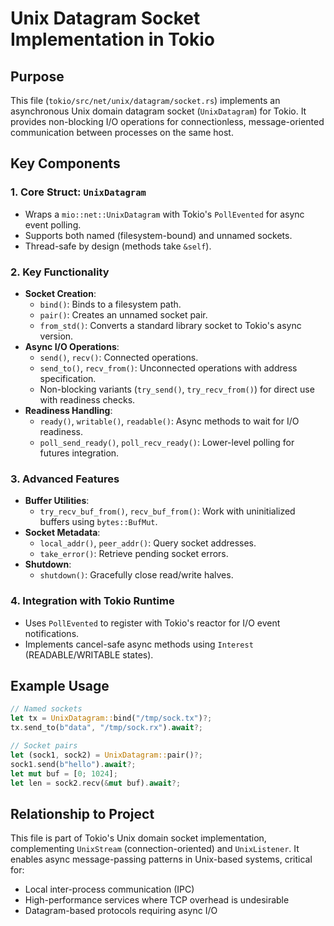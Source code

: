 # Unix Datagram Socket Implementation in Tokio

## Purpose
This file (`tokio/src/net/unix/datagram/socket.rs`) implements an asynchronous Unix domain datagram socket (`UnixDatagram`) for Tokio. It provides non-blocking I/O operations for connectionless, message-oriented communication between processes on the same host.

## Key Components

### 1. **Core Struct: `UnixDatagram`**
- Wraps a `mio::net::UnixDatagram` with Tokio's `PollEvented` for async event polling.
- Supports both named (filesystem-bound) and unnamed sockets.
- Thread-safe by design (methods take `&self`).

### 2. **Key Functionality**
- **Socket Creation**:
  - `bind()`: Binds to a filesystem path.
  - `pair()`: Creates an unnamed socket pair.
  - `from_std()`: Converts a standard library socket to Tokio's async version.
- **Async I/O Operations**:
  - `send()`, `recv()`: Connected operations.
  - `send_to()`, `recv_from()`: Unconnected operations with address specification.
  - Non-blocking variants (`try_send()`, `try_recv_from()`) for direct use with readiness checks.
- **Readiness Handling**:
  - `ready()`, `writable()`, `readable()`: Async methods to wait for I/O readiness.
  - `poll_send_ready()`, `poll_recv_ready()`: Lower-level polling for futures integration.

### 3. **Advanced Features**
- **Buffer Utilities**:
  - `try_recv_buf_from()`, `recv_buf_from()`: Work with uninitialized buffers using `bytes::BufMut`.
- **Socket Metadata**:
  - `local_addr()`, `peer_addr()`: Query socket addresses.
  - `take_error()`: Retrieve pending socket errors.
- **Shutdown**:
  - `shutdown()`: Gracefully close read/write halves.

### 4. **Integration with Tokio Runtime**
- Uses `PollEvented` to register with Tokio's reactor for I/O event notifications.
- Implements cancel-safe async methods using `Interest` (READABLE/WRITABLE states).

## Example Usage
```rust
// Named sockets
let tx = UnixDatagram::bind("/tmp/sock.tx")?;
tx.send_to(b"data", "/tmp/sock.rx").await?;

// Socket pairs
let (sock1, sock2) = UnixDatagram::pair()?;
sock1.send(b"hello").await?;
let mut buf = [0; 1024];
let len = sock2.recv(&mut buf).await?;
```

## Relationship to Project
This file is part of Tokio's Unix domain socket implementation, complementing `UnixStream` (connection-oriented) and `UnixListener`. It enables async message-passing patterns in Unix-based systems, critical for:
- Local inter-process communication (IPC)
- High-performance services where TCP overhead is undesirable
- Datagram-based protocols requiring async I/O
